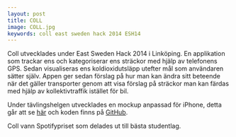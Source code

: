 ```yaml
---
layout: post
title: COLL
image: COLL.jpg
keywords: coll east sweden hack 2014 ESH14
---
```

Coll utvecklades under East Sweden Hack 2014 i Linköping.
En applikation som trackar ens och kategoriserar ens sträckor med hjälp av telefonens GPS.
Sedan visualiseras ens koldioxidutsläpp utefter mål som användaren sätter själv.
Appen ger sedan förslag på hur man kan ändra sitt beteende när det gäller transporter genom att visa förslag på sträckor man kan färdas med hjälp av kollektivtraffik istället för bil.

Under tävlingshelgen utvecklades en mockup anpassad för iPhone, detta går att se [här](http://danielronnkvist.github.io/Coll/) och koden finns på [GitHub](https://github.com/danielronnkvist/Coll).

Coll vann Spotifypriset som delades ut till bästa studentlag.
